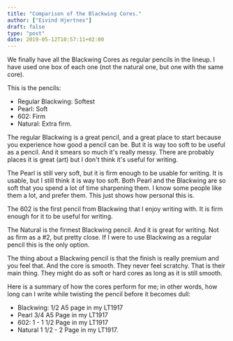 ```yaml
---
title: "Comparison of the Blackwing Cores."
author: ["Eivind Hjertnes"]
draft: false
type: "post"
date: 2019-05-12T10:57:11+02:00
---
```


We finally have all the Blackwing Cores as regular pencils in the lineup. I have used one box of each one (not the natural one, but one with the same core).

This is the pencils:

-   Regular Blackwing: Softest
-   Pearl: Soft
-   602: Firm
-   Natural: Extra firm.

The regular Blackwing is a great pencil, and a great place to start because you experience how good a pencil can be. But it is way too soft to be useful as a pencil. And it smears so much it's really messy. There are probably places it is great (art) but I don't think it's useful for writing.

The Pearl is still very soft, but it is firm enough to be usable for writing. It is usable, but I still think it is way too soft. Both Pearl and the Blackwing are so soft that you spend a lot of time sharpening them. I know some people like them a lot, and prefer them. This just shows how personal this is.

The 602 is the first pencil from Blackwing that I enjoy writing with. It is firm enough for it to be useful for writing.

The Natural is the firmest Blackwing pencil. And it is great for writing. Not as firm as a #2, but pretty close. If I were to use Blackwing as a regular pencil this is the only option.

The thing about a Blackwing pencil is that the finish is really premium and you feel that. And the core is smooth. They never feel scratchy. That is their main thing. They might do as soft or hard cores as long as it is still smooth.

Here is a summary of how the cores perform for me; in other words, how long can I write while twisting the pencil before it becomes dull:

-   Blackwing: 1/2 A5 page in my LT1917
-   Pearl 3/4 A5 Page in my LT1917
-   602: 1 - 1 1/2 Page in my LT1917
-   Natural 1 1/2 - 2 Page in my LT1917.
